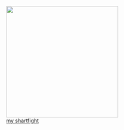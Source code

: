 <img src="https://images-wixmp-ed30a86b8c4ca887773594c2.wixmp.com/f/b7a3018c-87b2-4e6e-8e10-2d2cb37d5a2f/dhkt5r9-2032f552-3c56-485a-9807-c9c9d03a5808.jpg/v1/fit/w_480,h_360,q_70,strp/untitled_by_dawkling_dhkt5r9-375w-2x.jpg?token=eyJ0eXAiOiJKV1QiLCJhbGciOiJIUzI1NiJ9.eyJzdWIiOiJ1cm46YXBwOjdlMGQxODg5ODIyNjQzNzNhNWYwZDQxNWVhMGQyNmUwIiwiaXNzIjoidXJuOmFwcDo3ZTBkMTg4OTgyMjY0MzczYTVmMGQ0MTVlYTBkMjZlMCIsIm9iaiI6W1t7ImhlaWdodCI6Ijw9MzYwIiwicGF0aCI6IlwvZlwvYjdhMzAxOGMtODdiMi00ZTZlLThlMTAtMmQyY2IzN2Q1YTJmXC9kaGt0NXI5LTIwMzJmNTUyLTNjNTYtNDg1YS05ODA3LWM5YzlkMDNhNTgwOC5qcGciLCJ3aWR0aCI6Ijw9NDgwIn1dXSwiYXVkIjpbInVybjpzZXJ2aWNlOmltYWdlLm9wZXJhdGlvbnMiXX0.ZkrjsOIIbwkvBpIWtuANcWulVRRGcljpAa0-0zg5NJY" height=300 width=auto>  
<br> <a href="https://artfight.net/~toragic/characters">my shartfight</a>
